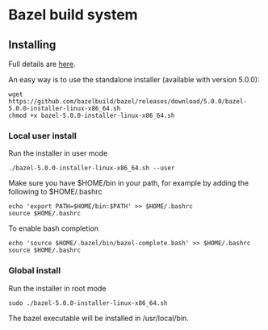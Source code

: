 # Bazel build system

## Installing

Full details are [here](https://docs.bazel.build/versions/5.0.0/bazel-overview.html#installing-bazel).

An easy way is to use the standalone installer (available with version 5.0.0):
```
wget https://github.com/bazelbuild/bazel/releases/download/5.0.0/bazel-5.0.0-installer-linux-x86_64.sh
chmod +x bazel-5.0.0-installer-linux-x86_64.sh 
```

### Local user install

Run the installer in user mode
```
./bazel-5.0.0-installer-linux-x86_64.sh --user
```

Make sure you have $HOME/bin in your path, for example by adding the following to $HOME/.bashrc
```
echo 'export PATH=$HOME/bin:$PATH' >> $HOME/.bashrc
source $HOME/.bashrc
```

To enable bash completion
```
echo 'source $HOME/.bazel/bin/bazel-complete.bash' >> $HOME/.bashrc
source $HOME/.bashrc
```

### Global install

Run the installer in root mode
```
sudo ./bazel-5.0.0-installer-linux-x86_64.sh
```

The bazel executable will be installed in /usr/local/bin.
